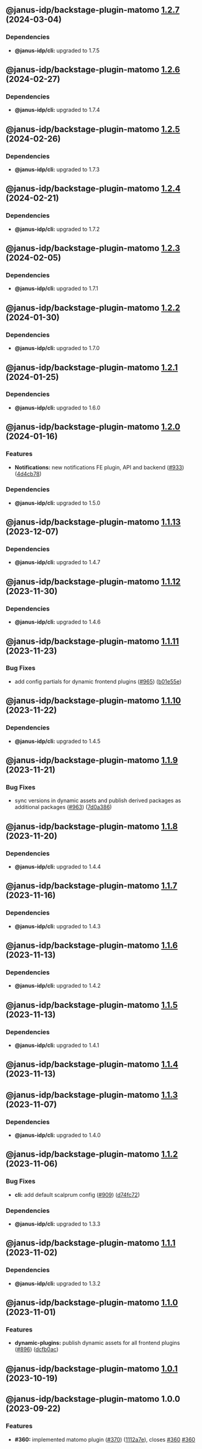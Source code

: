 ## @janus-idp/backstage-plugin-matomo [1.2.7](https://github.com/janus-idp/backstage-plugins/compare/@janus-idp/backstage-plugin-matomo@1.2.6...@janus-idp/backstage-plugin-matomo@1.2.7) (2024-03-04)



### Dependencies

* **@janus-idp/cli:** upgraded to 1.7.5

## @janus-idp/backstage-plugin-matomo [1.2.6](https://github.com/janus-idp/backstage-plugins/compare/@janus-idp/backstage-plugin-matomo@1.2.5...@janus-idp/backstage-plugin-matomo@1.2.6) (2024-02-27)



### Dependencies

* **@janus-idp/cli:** upgraded to 1.7.4

## @janus-idp/backstage-plugin-matomo [1.2.5](https://github.com/janus-idp/backstage-plugins/compare/@janus-idp/backstage-plugin-matomo@1.2.4...@janus-idp/backstage-plugin-matomo@1.2.5) (2024-02-26)



### Dependencies

* **@janus-idp/cli:** upgraded to 1.7.3

## @janus-idp/backstage-plugin-matomo [1.2.4](https://github.com/janus-idp/backstage-plugins/compare/@janus-idp/backstage-plugin-matomo@1.2.3...@janus-idp/backstage-plugin-matomo@1.2.4) (2024-02-21)



### Dependencies

* **@janus-idp/cli:** upgraded to 1.7.2

## @janus-idp/backstage-plugin-matomo [1.2.3](https://github.com/janus-idp/backstage-plugins/compare/@janus-idp/backstage-plugin-matomo@1.2.2...@janus-idp/backstage-plugin-matomo@1.2.3) (2024-02-05)



### Dependencies

* **@janus-idp/cli:** upgraded to 1.7.1

## @janus-idp/backstage-plugin-matomo [1.2.2](https://github.com/janus-idp/backstage-plugins/compare/@janus-idp/backstage-plugin-matomo@1.2.1...@janus-idp/backstage-plugin-matomo@1.2.2) (2024-01-30)



### Dependencies

* **@janus-idp/cli:** upgraded to 1.7.0

## @janus-idp/backstage-plugin-matomo [1.2.1](https://github.com/janus-idp/backstage-plugins/compare/@janus-idp/backstage-plugin-matomo@1.2.0...@janus-idp/backstage-plugin-matomo@1.2.1) (2024-01-25)



### Dependencies

* **@janus-idp/cli:** upgraded to 1.6.0

## @janus-idp/backstage-plugin-matomo [1.2.0](https://github.com/janus-idp/backstage-plugins/compare/@janus-idp/backstage-plugin-matomo@1.1.13...@janus-idp/backstage-plugin-matomo@1.2.0) (2024-01-16)


### Features

* **Notifications:** new notifications FE plugin, API and backend ([#933](https://github.com/janus-idp/backstage-plugins/issues/933)) ([4d4cb78](https://github.com/janus-idp/backstage-plugins/commit/4d4cb781ca9fc331a2c621583e9203f9e4585ee7))



### Dependencies

* **@janus-idp/cli:** upgraded to 1.5.0

## @janus-idp/backstage-plugin-matomo [1.1.13](https://github.com/janus-idp/backstage-plugins/compare/@janus-idp/backstage-plugin-matomo@1.1.12...@janus-idp/backstage-plugin-matomo@1.1.13) (2023-12-07)



### Dependencies

* **@janus-idp/cli:** upgraded to 1.4.7

## @janus-idp/backstage-plugin-matomo [1.1.12](https://github.com/janus-idp/backstage-plugins/compare/@janus-idp/backstage-plugin-matomo@1.1.11...@janus-idp/backstage-plugin-matomo@1.1.12) (2023-11-30)



### Dependencies

* **@janus-idp/cli:** upgraded to 1.4.6

## @janus-idp/backstage-plugin-matomo [1.1.11](https://github.com/janus-idp/backstage-plugins/compare/@janus-idp/backstage-plugin-matomo@1.1.10...@janus-idp/backstage-plugin-matomo@1.1.11) (2023-11-23)


### Bug Fixes

* add config partials for dynamic frontend plugins ([#965](https://github.com/janus-idp/backstage-plugins/issues/965)) ([b01e55e](https://github.com/janus-idp/backstage-plugins/commit/b01e55e877278afc5de8d28a4c687a6989566bdc))

## @janus-idp/backstage-plugin-matomo [1.1.10](https://github.com/janus-idp/backstage-plugins/compare/@janus-idp/backstage-plugin-matomo@1.1.9...@janus-idp/backstage-plugin-matomo@1.1.10) (2023-11-22)



### Dependencies

* **@janus-idp/cli:** upgraded to 1.4.5

## @janus-idp/backstage-plugin-matomo [1.1.9](https://github.com/janus-idp/backstage-plugins/compare/@janus-idp/backstage-plugin-matomo@1.1.8...@janus-idp/backstage-plugin-matomo@1.1.9) (2023-11-21)


### Bug Fixes

* sync versions in dynamic assets and publish derived packages as additional packages ([#963](https://github.com/janus-idp/backstage-plugins/issues/963)) ([7d0a386](https://github.com/janus-idp/backstage-plugins/commit/7d0a38609b4a18b54c75378a150e8b5c3ba8ff43))

## @janus-idp/backstage-plugin-matomo [1.1.8](https://github.com/janus-idp/backstage-plugins/compare/@janus-idp/backstage-plugin-matomo@1.1.7...@janus-idp/backstage-plugin-matomo@1.1.8) (2023-11-20)



### Dependencies

* **@janus-idp/cli:** upgraded to 1.4.4

## @janus-idp/backstage-plugin-matomo [1.1.7](https://github.com/janus-idp/backstage-plugins/compare/@janus-idp/backstage-plugin-matomo@1.1.6...@janus-idp/backstage-plugin-matomo@1.1.7) (2023-11-16)



### Dependencies

* **@janus-idp/cli:** upgraded to 1.4.3

## @janus-idp/backstage-plugin-matomo [1.1.6](https://github.com/janus-idp/backstage-plugins/compare/@janus-idp/backstage-plugin-matomo@1.1.5...@janus-idp/backstage-plugin-matomo@1.1.6) (2023-11-13)



### Dependencies

* **@janus-idp/cli:** upgraded to 1.4.2

## @janus-idp/backstage-plugin-matomo [1.1.5](https://github.com/janus-idp/backstage-plugins/compare/@janus-idp/backstage-plugin-matomo@1.1.4...@janus-idp/backstage-plugin-matomo@1.1.5) (2023-11-13)



### Dependencies

* **@janus-idp/cli:** upgraded to 1.4.1

## @janus-idp/backstage-plugin-matomo [1.1.4](https://github.com/janus-idp/backstage-plugins/compare/@janus-idp/backstage-plugin-matomo@1.1.3...@janus-idp/backstage-plugin-matomo@1.1.4) (2023-11-13)

## @janus-idp/backstage-plugin-matomo [1.1.3](https://github.com/janus-idp/backstage-plugins/compare/@janus-idp/backstage-plugin-matomo@1.1.2...@janus-idp/backstage-plugin-matomo@1.1.3) (2023-11-07)



### Dependencies

* **@janus-idp/cli:** upgraded to 1.4.0

## @janus-idp/backstage-plugin-matomo [1.1.2](https://github.com/janus-idp/backstage-plugins/compare/@janus-idp/backstage-plugin-matomo@1.1.1...@janus-idp/backstage-plugin-matomo@1.1.2) (2023-11-06)


### Bug Fixes

* **cli:** add default scalprum config ([#909](https://github.com/janus-idp/backstage-plugins/issues/909)) ([d74fc72](https://github.com/janus-idp/backstage-plugins/commit/d74fc72ab7e0a843da047c7b6570d8a6fbc068e1))



### Dependencies

* **@janus-idp/cli:** upgraded to 1.3.3

## @janus-idp/backstage-plugin-matomo [1.1.1](https://github.com/janus-idp/backstage-plugins/compare/@janus-idp/backstage-plugin-matomo@1.1.0...@janus-idp/backstage-plugin-matomo@1.1.1) (2023-11-02)



### Dependencies

* **@janus-idp/cli:** upgraded to 1.3.2

## @janus-idp/backstage-plugin-matomo [1.1.0](https://github.com/janus-idp/backstage-plugins/compare/@janus-idp/backstage-plugin-matomo@1.0.1...@janus-idp/backstage-plugin-matomo@1.1.0) (2023-11-01)


### Features

* **dynamic-plugins:** publish dynamic assets for all frontend plugins ([#896](https://github.com/janus-idp/backstage-plugins/issues/896)) ([dcfb0ac](https://github.com/janus-idp/backstage-plugins/commit/dcfb0ac56769c82f6b8b2cef2726251e0b60c375))

## @janus-idp/backstage-plugin-matomo [1.0.1](https://github.com/janus-idp/backstage-plugins/compare/@janus-idp/backstage-plugin-matomo@1.0.0...@janus-idp/backstage-plugin-matomo@1.0.1) (2023-10-19)

## @janus-idp/backstage-plugin-matomo 1.0.0 (2023-09-22)


### Features

* **#360:** implemented matomo plugin ([#370](https://github.com/janus-idp/backstage-plugins/issues/370)) ([1112a7e](https://github.com/janus-idp/backstage-plugins/commit/1112a7ee0e99e3f9959a8ec05554fde2d459452d)), closes [#360](https://github.com/janus-idp/backstage-plugins/issues/360) [#360](https://github.com/janus-idp/backstage-plugins/issues/360)
